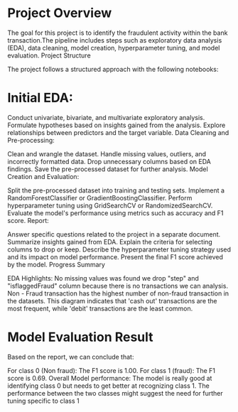 # Project Overview

The goal for this project is to identify the  fraudulent activity within the bank transaction.The pipeline includes steps such as exploratory data analysis (EDA), data cleaning, model creation, hyperparameter tuning, and model evaluation.
Project Structure

The project follows a structured approach with the following notebooks:

# Initial EDA:

Conduct univariate, bivariate, and multivariate exploratory analysis.
Formulate hypotheses based on insights gained from the analysis.
Explore relationships between predictors and the target variable.
Data Cleaning and Pre-processing:

Clean and wrangle the dataset.
Handle missing values, outliers, and incorrectly formatted data.
Drop unnecessary columns based on EDA findings.
Save the pre-processed dataset for further analysis.
Model Creation and Evaluation:

Split the pre-processed dataset into training and testing sets.
Implement a RandomForestClassifier or GradientBoostingClassifier.
Perform hyperparameter tuning using GridSearchCV or RandomizedSearchCV.
Evaluate the model's performance using metrics such as accuracy and F1 score.
Report:

Answer specific questions related to the project in a separate document.
Summarize insights gained from EDA.
Explain the criteria for selecting columns to drop or keep.
Describe the hyperparameter tuning strategy used and its impact on model performance.
Present the final F1 score achieved by the model.
Progress Summary

EDA Highlights:
No missing values was found 
we drop "step" and "isflaggedFraud" column because there is no transactions we can analysis.
Non - Fraud transaction has the highest number of non-fraud transaction in the datasets.
This diagram indicates that 'cash out' transactions are the most frequent, while 'debit' transactions are the least common.

# Model Evaluation Result

Based on the report, we can conclude that:

For class 0 (Non fraud): The F1 score is 1.00.
For class 1 (fraud): The F1 score is 0.69.
Overall Model performance: The model is really good at identifying class 0 but needs to get better at recognizing class 1. The performance between the two classes might suggest the need for further tuning specific to class 1
